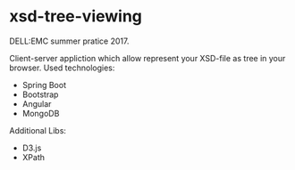 # xsd-tree-viewing

DELL:EMC summer pratice 2017.

Client-server appliction which allow represent your XSD-file as tree in your browser. 
Used technologies:
- Spring Boot
- Bootstrap
- Angular
- MongoDB

Additional Libs: 
- D3.js
- XPath

